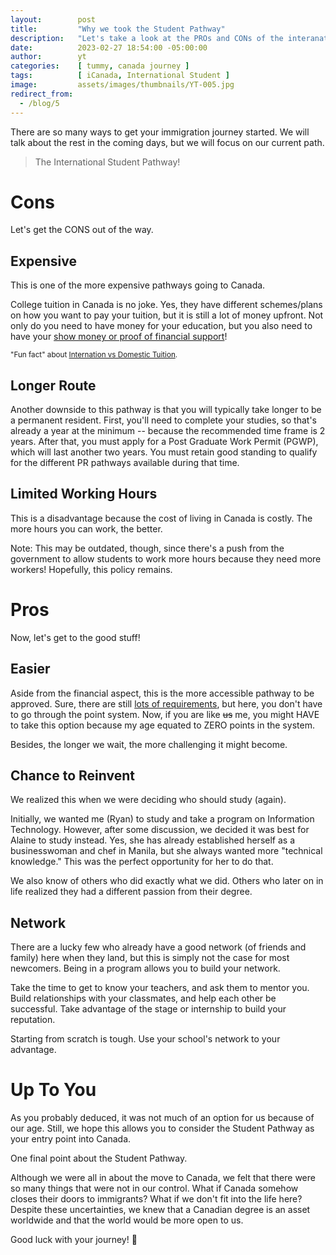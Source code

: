 ```yaml
---
layout:        post
title:         "Why we took the Student Pathway"
description:   "Let's take a look at the PROs and CONs of the interanational student pathway. Hopefully, this'll help you decide. Check it out!"
date:          2023-02-27 18:54:00 -05:00:00
author:        yt
categories:    [ tummy, canada journey ]
tags:          [ iCanada, International Student ]
image:         assets/images/thumbnails/YT-005.jpg
redirect_from:
  - /blog/5
---
```


There are so many ways to get your immigration journey started. We will talk about the rest in the coming days, but we will focus on our current path. 

> The International Student Pathway!

# Cons

Let's get the CONS out of the way.

## Expensive

This is one of the more expensive pathways going to Canada. 

College tuition in Canada is no joke. Yes, they have different schemes/plans on how you want to pay your tuition, but it is still a lot of money upfront. Not only do you need to have money for your education, but you also need to have your [show money or proof of financial support](/2022-09-25-how-to-apply-for-a-student-visa-in-canada#proof-of-financial-support)! 

<small>"Fun fact" about [Internation vs Domestic Tuition](https://www.centennialcollege.ca/international-education/tuition-and-fees/international-vs-domestic-tuition).</small>

## Longer Route

Another downside to this pathway is that you will typically take longer to be a permanent resident. First, you'll need to complete your studies, so that's already a year at the minimum -- because the recommended time frame is 2 years. After that, you must apply for a Post Graduate Work Permit (PGWP), which will last another two years. You must retain good standing to qualify for the different PR pathways available during that time. 

## Limited Working Hours 

This is a disadvantage because the cost of living in Canada is costly. The more hours you can work, the better. 

Note: This may be outdated, though, since there's a push from the government to allow students to work more hours because they need more workers! Hopefully, this policy remains.

# Pros

Now, let's get to the good stuff!

## Easier

Aside from the financial aspect, this is the more accessible pathway to be approved. Sure, there are still [lots of requirements](/blog/1), but here, you don't have to go through the point system. Now, if you are like ~~us~~ me, you might HAVE to take this option because my age equated to ZERO points in the system. 

Besides, the longer we wait, the more challenging it might become.

## Chance to Reinvent

We realized this when we were deciding who should study (again).

Initially, we wanted me (Ryan) to study and take a program on Information Technology. However, after some discussion, we decided it was best for Alaine to study instead. Yes, she has already established herself as a businesswoman and chef in Manila, but she always wanted more "technical knowledge." This was the perfect opportunity for her to do that.

We also know of others who did exactly what we did. Others who later on in life realized they had a different passion from their degree. 

## Network

There are a lucky few who already have a good network (of friends and family) here when they land, but this is simply not the case for most newcomers. Being in a program allows you to build your network. 

Take the time to get to know your teachers, and ask them to mentor you. Build relationships with your classmates, and help each other be successful. Take advantage of the stage or internship to build your reputation. 

Starting from scratch is tough. Use your school's network to your advantage. 

# Up To You

As you probably deduced, it was not much of an option for us because of our age. Still, we hope this allows you to consider the Student Pathway as your entry point into Canada. 

One final point about the Student Pathway. 

Although we were all in about the move to Canada, we felt that there were so many things that were not in our control. What if Canada somehow closes their doors to immigrants? What if we don't fit into the life here? Despite these uncertainties, we knew that a Canadian degree is an asset worldwide and that the world would be more open to us. 

Good luck with your journey! 🛫
